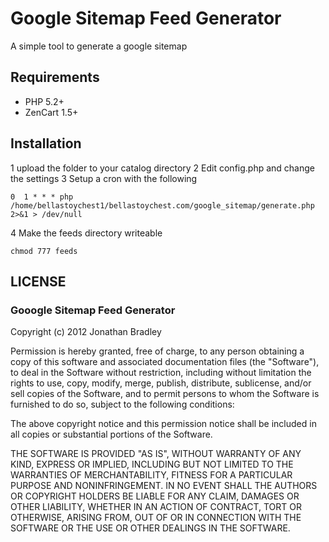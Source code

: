 # Google Sitemap Feed Generator

A simple tool to generate a google sitemap

## Requirements

* PHP 5.2+
* ZenCart 1.5+

## Installation

1 upload the folder to your catalog directory
2 Edit config.php and change the settings 
3 Setup a cron with the following
<pre><code>0  1 * * * php /home/bellastoychest1/bellastoychest.com/google_sitemap/generate.php 2>&1 > /dev/null</code></pre>
4 Make the feeds directory writeable
<pre><code>chmod 777 feeds</code></pre>

## LICENSE

### Gooogle Sitemap Feed Generator

Copyright (c) 2012 Jonathan Bradley

Permission is hereby granted, free of charge, to any person obtaining a copy
of this software and associated documentation files (the "Software"), to deal
in the Software without restriction, including without limitation the rights
to use, copy, modify, merge, publish, distribute, sublicense, and/or sell
copies of the Software, and to permit persons to whom the Software is
furnished to do so, subject to the following conditions:

The above copyright notice and this permission notice shall be included in
all copies or substantial portions of the Software.

THE SOFTWARE IS PROVIDED "AS IS", WITHOUT WARRANTY OF ANY KIND, EXPRESS OR
IMPLIED, INCLUDING BUT NOT LIMITED TO THE WARRANTIES OF MERCHANTABILITY,
FITNESS FOR A PARTICULAR PURPOSE AND NONINFRINGEMENT. IN NO EVENT SHALL THE
AUTHORS OR COPYRIGHT HOLDERS BE LIABLE FOR ANY CLAIM, DAMAGES OR OTHER
LIABILITY, WHETHER IN AN ACTION OF CONTRACT, TORT OR OTHERWISE, ARISING FROM,
OUT OF OR IN CONNECTION WITH THE SOFTWARE OR THE USE OR OTHER DEALINGS IN
THE SOFTWARE.